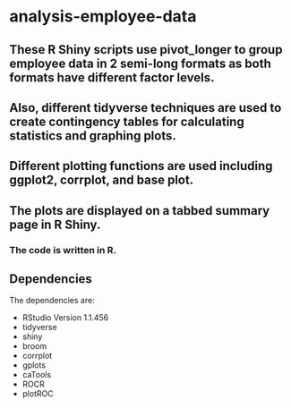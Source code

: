 # analysis-employee-data

## These R Shiny scripts use pivot_longer to group employee data in 2 semi-long formats as both formats have different factor levels.
## Also, different tidyverse techniques are used to create contingency tables for calculating statistics and graphing plots.
## Different plotting functions are used including ggplot2, corrplot, and base plot.
## The plots are displayed on a tabbed summary page in R Shiny.

### The code is written in R. 

## Dependencies

The dependencies are:

* RStudio Version 1.1.456 
* tidyverse
* shiny
* broom
* corrplot
* gplots
* caTools
* ROCR
* plotROC
